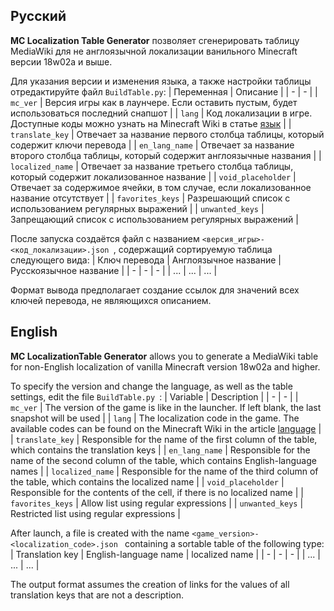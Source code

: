 ## Русский

**MC Localization Table Generator** позволяет сгенерировать таблицу MediaWiki для не англоязычной локализации ванильного Minecraft версии 18w02a и выше.

Для указания версии и изменения языка, а также настройки таблицы отредактируйте файл `BuildTable.py`:
| Переменная | Описание |
| - | - |
| `mc_ver` | Версия игры как в лаунчере. Если оставить пустым, будет использоваться последний снапшот |
| `lang` | Код локализации в игре. Доступные коды можно узнать на Minecraft Wiki в статье [язык](https://minecraft.wiki/w/Language#Languages) |
| `translate_key` | Отвечает за название первого столбца таблицы, который содержит ключи перевода |
| `en_lang_name` | Отвечает за название второго столбца таблицы, который содержит англоязычные названия |
| `localized_name` | Отвечает за название третьего столбца таблицы, который содержит локализованное название |
| `void_placeholder` | Отвечает за содержимое ячейки, в том случае, если локализованное название отсутствует |
| `favorites_keys` | Разрешающий список с использованием регулярных выражений |
| `unwanted_keys` | Запрещающий список с использованием регулярных выражений |


После запуска создаётся файл с названием `<версия_игры>-<код_локализации>.json `, содержащий сортируемую таблица следующего вида:
| Ключ перевода | Англоязычное название | Русскоязычное название |
| - | - | - |
| ... | ... | ... |

Формат вывода предполагает создание ссылок для значений всех ключей перевода, не являющихся описанием.

## English

**MC LocalizationTable Generator** allows you to generate a MediaWiki table for non-English localization of vanilla Minecraft version 18w02a and higher.

To specify the version and change the language, as well as the table settings, edit the file `BuildTable.py `:
| Variable | Description |
| - | - |
| `mc_ver` | The version of the game is like in the launcher. If left blank, the last snapshot will be used |
| `lang` | The localization code in the game. The available codes can be found on the Minecraft Wiki in the article [language](https://minecraft.wiki/w/Language#Languages) |
| `translate_key` | Responsible for the name of the first column of the table, which contains the translation keys |
| `en_lang_name` | Responsible for the name of the second column of the table, which contains English-language names |
| `localized_name` | Responsible for the name of the third column of the table, which contains the localized name |
| `void_placeholder` | Responsible for the contents of the cell, if there is no localized name |
| `favorites_keys` | Allow list using regular expressions |
| `unwanted_keys` | Restricted list using regular expressions |


After launch, a file is created with the name `<game_version>-<localization_code>.json ` containing a sortable table of the following type:
| Translation key | English-language name | localized name |
| - | - | - |
| ... | ... | ... |

The output format assumes the creation of links for the values of all translation keys that are not a description.
